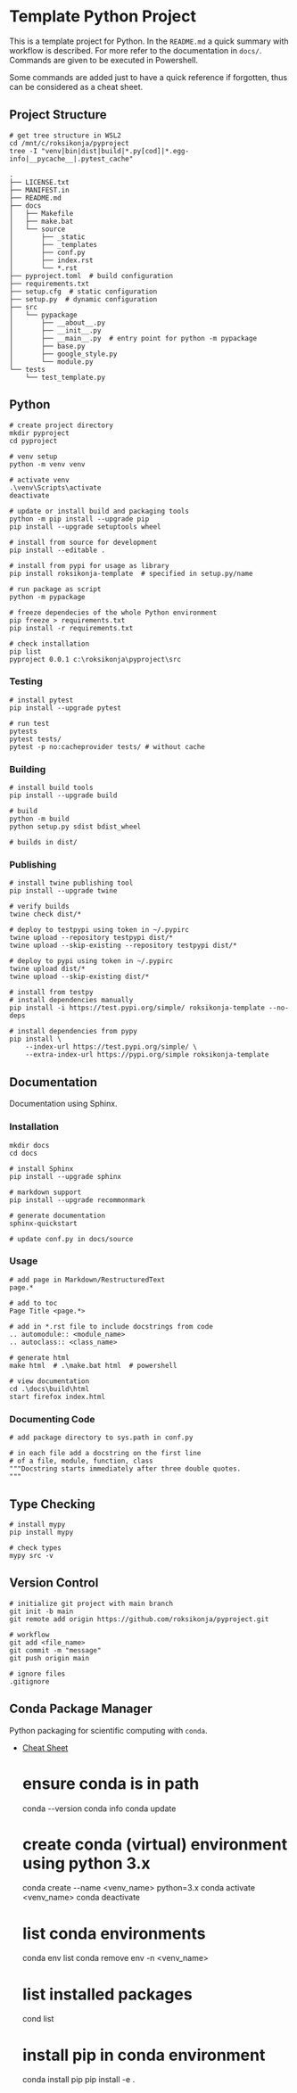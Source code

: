 # Template Python Project

This is a template project for Python. 
In the ```README.md``` a quick summary with workflow is described.
For more refer to the documentation in ```docs/```.
Commands are given to be executed in Powershell.

Some commands are added just to have a quick reference if forgotten, 
thus can be considered as a cheat sheet. 


## Project Structure

    # get tree structure in WSL2
    cd /mnt/c/roksikonja/pyproject
    tree -I "venv|bin|dist|build|*.py[cod]|*.egg-info|__pycache__|.pytest_cache"

    .
    ├── LICENSE.txt
    ├── MANIFEST.in
    ├── README.md
    ├── docs
    │   ├── Makefile
    │   ├── make.bat
    │   └── source
    │       ├── _static
    │       ├── _templates
    │       ├── conf.py
    │       ├── index.rst
    │       └── *.rst
    ├── pyproject.toml  # build configuration
    ├── requirements.txt
    ├── setup.cfg  # static configuration
    ├── setup.py  # dynamic configuration
    ├── src
    │   └── pypackage
    │       ├── __about__.py
    │       ├── __init__.py
    │       ├── __main__.py  # entry point for python -m pypackage
    │       ├── base.py
    │       ├── google_style.py
    │       └── module.py
    └── tests
        └── test_template.py


## Python

    # create project directory
    mkdir pyproject
    cd pyproject

    # venv setup
    python -m venv venv

    # activate venv
    .\venv\Scripts\activate
    deactivate

    # update or install build and packaging tools
    python -m pip install --upgrade pip
    pip install --upgrade setuptools wheel
            
    # install from source for development
    pip install --editable .

    # install from pypi for usage as library
    pip install roksikonja-template  # specified in setup.py/name

    # run package as script
    python -m pypackage

    # freeze dependecies of the whole Python environment
    pip freeze > requirements.txt
    pip install -r requirements.txt
    
    # check installation
    pip list
    pyproject 0.0.1 c:\roksikonja\pyproject\src


### Testing

    # install pytest
    pip install --upgrade pytest

    # run test
    pytests
    pytest tests/
    pytest -p no:cacheprovider tests/ # without cache


### Building

    # install build tools
    pip install --upgrade build

    # build
    python -m build
    python setup.py sdist bdist_wheel

    # builds in dist/


### Publishing

    # install twine publishing tool
    pip install --upgrade twine
    
    # verify builds
    twine check dist/*
    
    # deploy to testpypi using token in ~/.pypirc
    twine upload --repository testpypi dist/*
    twine upload --skip-existing --repository testpypi dist/*
    
    # deploy to pypi using token in ~/.pypirc
    twine upload dist/*
    twine upload --skip-existing dist/*
    
    # install from testpy
    # install dependencies manually
    pip install -i https://test.pypi.org/simple/ roksikonja-template --no-deps
    
    # install dependencies from pypy
    pip install \
        --index-url https://test.pypi.org/simple/ \
        --extra-index-url https://pypi.org/simple roksikonja-template


## Documentation

Documentation using Sphinx.

### Installation

    mkdir docs
    cd docs

    # install Sphinx
    pip install --upgrade sphinx

    # markdown support
    pip install --upgrade recommonmark

    # generate documentation
    sphinx-quickstart
    
    # update conf.py in docs/source


### Usage            

    # add page in Markdown/RestructuredText
    page.*
  
    # add to toc
    Page Title <page.*>
  
    # add in *.rst file to include docstrings from code
    .. automodule:: <module_name>
    .. autoclass:: <class_name>
  
    # generate html
    make html  # .\make.bat html  # powershell
    
    # view documentation
    cd .\docs\build\html
    start firefox index.html


### Documenting Code

    # add package directory to sys.path in conf.py

    # in each file add a docstring on the first line
    # of a file, module, function, class
    """Docstring starts immediately after three double quotes.
    """

## Type Checking

    # install mypy
    pip install mypy
    
    # check types
    mypy src -v  


## Version Control

    # initialize git project with main branch
    git init -b main
    git remote add origin https://github.com/roksikonja/pyproject.git

    # workflow
    git add <file_name>
    git commit -m "message"
    git push origin main

    # ignore files
    .gitignore


## Conda Package Manager

Python packaging for scientific computing with ```conda```.
* [Cheat Sheet](https://conda.io/projects/conda/en/latest/_downloads/843d9e0198f2a193a3484886fa28163c/conda-cheatsheet.pdf)
  

    # ensure conda is in path
    conda --version
    conda info
    conda update    

    # create conda (virtual) environment using python 3.x
    conda create --name <venv_name> python=3.x
    conda activate <venv_name>
    conda deactivate

    # list conda environments
    conda env list
    conda remove env -n <venv_name>
    
    # list installed packages
    cond list

    # install pip in conda environment
    conda install pip
    pip install -e .
